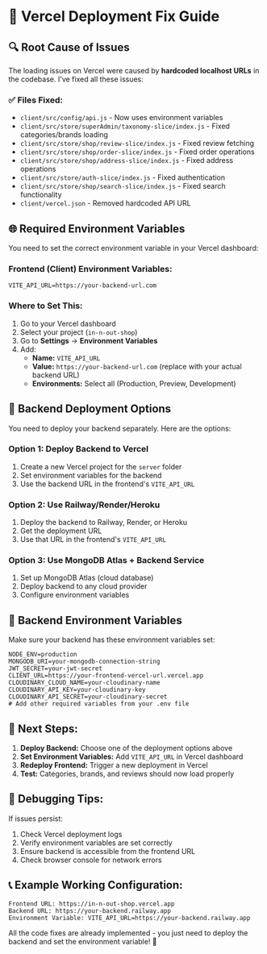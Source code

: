 # 🚀 Vercel Deployment Fix Guide

## 🔍 **Root Cause of Issues**

The loading issues on Vercel were caused by **hardcoded localhost URLs** in the codebase. I've fixed all these issues:

### ✅ **Files Fixed:**
- `client/src/config/api.js` - Now uses environment variables
- `client/src/store/superAdmin/taxonomy-slice/index.js` - Fixed categories/brands loading
- `client/src/store/shop/review-slice/index.js` - Fixed review fetching
- `client/src/store/shop/order-slice/index.js` - Fixed order operations
- `client/src/store/shop/address-slice/index.js` - Fixed address operations  
- `client/src/store/auth-slice/index.js` - Fixed authentication
- `client/src/store/shop/search-slice/index.js` - Fixed search functionality
- `client/vercel.json` - Removed hardcoded API URL

## 🌐 **Required Environment Variables**

You need to set the correct environment variable in your Vercel dashboard:

### **Frontend (Client) Environment Variables:**
```
VITE_API_URL=https://your-backend-url.com
```

### **Where to Set This:**
1. Go to your Vercel dashboard
2. Select your project (`in-n-out-shop`)
3. Go to **Settings** → **Environment Variables**
4. Add: 
   - **Name:** `VITE_API_URL`
   - **Value:** `https://your-backend-url.com` (replace with your actual backend URL)
   - **Environments:** Select all (Production, Preview, Development)

## 🎯 **Backend Deployment Options**

You need to deploy your backend separately. Here are the options:

### **Option 1: Deploy Backend to Vercel**
1. Create a new Vercel project for the `server` folder
2. Set environment variables for the backend
3. Use the backend URL in the frontend's `VITE_API_URL`

### **Option 2: Use Railway/Render/Heroku**
1. Deploy the backend to Railway, Render, or Heroku
2. Get the deployment URL
3. Use that URL in the frontend's `VITE_API_URL`

### **Option 3: Use MongoDB Atlas + Backend Service**
1. Set up MongoDB Atlas (cloud database)
2. Deploy backend to any cloud provider
3. Configure environment variables

## 🔧 **Backend Environment Variables**

Make sure your backend has these environment variables set:

```env
NODE_ENV=production
MONGODB_URI=your-mongodb-connection-string
JWT_SECRET=your-jwt-secret
CLIENT_URL=https://your-frontend-vercel-url.vercel.app
CLOUDINARY_CLOUD_NAME=your-cloudinary-name
CLOUDINARY_API_KEY=your-cloudinary-key
CLOUDINARY_API_SECRET=your-cloudinary-secret
# Add other required variables from your .env file
```

## 🔄 **Next Steps:**

1. **Deploy Backend:** Choose one of the deployment options above
2. **Set Environment Variables:** Add `VITE_API_URL` in Vercel dashboard  
3. **Redeploy Frontend:** Trigger a new deployment in Vercel
4. **Test:** Categories, brands, and reviews should now load properly

## 🐛 **Debugging Tips:**

If issues persist:
1. Check Vercel deployment logs
2. Verify environment variables are set correctly
3. Ensure backend is accessible from the frontend URL
4. Check browser console for network errors

## 📞 **Example Working Configuration:**

```
Frontend URL: https://in-n-out-shop.vercel.app
Backend URL: https://your-backend.railway.app
Environment Variable: VITE_API_URL=https://your-backend.railway.app
```

All the code fixes are already implemented - you just need to deploy the backend and set the environment variable! 🎉 